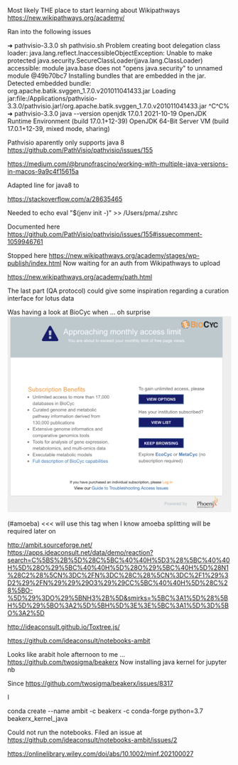 
Most likely THE place to start learning about Wikipathways https://new.wikipathways.org/academy/

Ran into the following issues

➜  pathvisio-3.3.0 sh pathvisio.sh
Problem creating boot delegation class loader: java.lang.reflect.InaccessibleObjectException: Unable to make protected java.security.SecureClassLoader(java.lang.ClassLoader) accessible: module java.base does not "opens java.security" to unnamed module @49b70bc7
Installing bundles that are embedded in the jar.
Detected embedded bundle: org.apache.batik.svggen_1.7.0.v201011041433.jar
Loading jar:file:/Applications/pathvisio-3.3.0/pathvisio.jar!/org.apache.batik.svggen_1.7.0.v201011041433.jar
^C^C%
➜  pathvisio-3.3.0 java --version
openjdk 17.0.1 2021-10-19
OpenJDK Runtime Environment (build 17.0.1+12-39)
OpenJDK 64-Bit Server VM (build 17.0.1+12-39, mixed mode, sharing)


Pathvisio aparently only supports java 8 https://github.com/PathVisio/pathvisio/issues/155


https://medium.com/@brunofrascino/working-with-multiple-java-versions-in-macos-9a9c4f15615a

Adapted line for java8 to

https://stackoverflow.com/a/28635465


Needed to echo eval "$(jenv init -)" >> /Users/pma/.zshrc

Documented here https://github.com/PathVisio/pathvisio/issues/155#issuecomment-1059946761

Stopped here https://new.wikipathways.org/academy/stages/wp-publish/index.html
Now waiting for an auth from Wikipathways to upload

https://new.wikipathways.org/academy/path.html

The last part (QA protocol) could give some inspiration regarding a curation interface for lotus data



Was having a look at BioCyc when ... oh surprise 
![](/assets/images/2022-03-06-15-10-52.png)


(#amoeba) <<< will use this tag when I know amoeba splitting will be required later on


http://ambit.sourceforge.net/
https://apps.ideaconsult.net/data/demo/reaction?search=C%5BS%2B%5D%28C%5BC%40%40H%5D3%28%5BC%40%40H%5D%28O%29%5BC%40%40H%5D%28O%29%5BC%40H%5D%28N1%28C2%28%5CN%3DC%2FN%3DC%28C%28%5CN%3DC%2F1%29%3D2%29%2FN%29%29%29O3%29%29CC%5BC%40%40H%5D%28C%28%5BO-%5D%29%3DO%29%5BNH3%2B%5D&smirks=%5BC%3A1%5D%28%5BH%5D%29%5BO%3A2%5D%5BH%5D%3E%3E%5BC%3A1%5D%3D%5BO%3A2%5D


http://ideaconsult.github.io/Toxtree.js/


https://github.com/ideaconsult/notebooks-ambit

Looks like arabit hole afternoon to me ... https://github.com/twosigma/beakerx
Now installing java kernel for jupyter nb

Since 
https://github.com/twosigma/beakerx/issues/8317

I


conda create --name ambit -c beakerx -c conda-forge python=3.7 beakerx_kernel_java

Could not run the notebooks.
Filed an issue at https://github.com/ideaconsult/notebooks-ambit/issues/2

https://onlinelibrary.wiley.com/doi/abs/10.1002/minf.202100027
